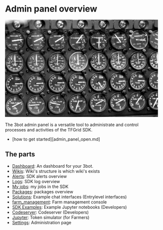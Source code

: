 
# Admin panel overview

![](img/panel_funny.png)

The 3bot admin panel is a versatile tool to administrate and control processes and activities of the TFGrid SDK.

- [how to get started][admin_panel_open.md]

## The parts

- [Dashboard](tab_explanation/dashboard.md):  An dashboard for your 3bot.
- [Wikis](tab_explanation/wikis.md): Wiki's structure is which wiki's exists
- [Alerts](tab_explanation/alerts.md): SDK alerts overview
- [Logs](tab_explanation/logs.md): SDK log overview
- [My jobs](tab_explanation/my_jobs.md): my jobs in the SDK
- [Packages](tab_explanation/packages.md): packages overview
- [Solutions](tab_explanation/solutions.md): Example chat interfaces (Entrylevel interfaces)
- [farm_management](tab_explanation/farm_management.md): Farm management console
- [SDK Examples](tab_explanation/sdk_examples.md): Example Jupyter notebooks (Developers)
- [Codeserver](tab_explanation/codeserver.md): Codeserver (Developers)
- [Jupyter](tab_explanation/jupyter.md): Token simulator (for Farmers)
- [Settings](tab_explanation/settings.md):  Administration page